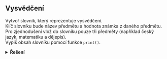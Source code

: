 ## Vysvědčení

Vytvoř slovník, který reprezentuje vysvědčení.  
Klíč slovníku bude název předmětu a hodnota známka z daného předmětu.  
Pro zjednodušení vlož do slovníku pouze tři předměty (například český jazyk, matematiku a dějepis).  
Vypiš obsah slovníku pomocí funkce `print()`.

<details>
<summary><b>Řešení</b></summary>

```python
vysvedceni = {
    'matematika': 1,
    'cestina'   : 3,
    'dejepis'   : 2,
}
```

</details>
